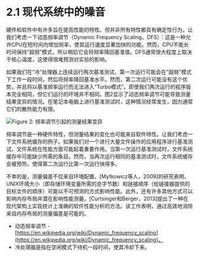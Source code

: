 # 2.1 现代系统中的噪音

硬件和软件中有许多旨在提高性能的特性。但并非所有特性都具有确定性行为。让我们考虑一下动态频率调节（Dynamic Frequency Scaling，DFS）：这是一种允许CPU在短时间内增加频率，使其运行速度显著加快的功能。然而，CPU不能长时间保持“超频”模式，所以稍后它会将频率降回基准值。DFS通常很大程度上取决于核心温度，这使得很难预测对实验的影响。

如果我们在“冷”处理器上连续运行两次基准测试，第一次运行可能会在“超频”模式下工作一段时间，然后将频率降回基准水平。然而，第二次运行可能没有这个优势，并且将以基准频率运行而无法进入“Turbo模式”。即使我们两次运行的程序版本完全相同，但它们运行的环境并不相同。图2显示了动态频率调节可能导致测量结果变异的情况。在笔记本电脑上进行基准测试时，这种情况经常发生，因为通常它们的散热能力有限。

![Figure 2: 频率调节引起的测量结果变异](image_link)

频率调节是一种硬件特性，但测量结果的变化也可能来自软件特性。让我们考虑一下文件系统缓存的例子。如果我们对一个进行大量文件操作的应用程序进行基准测试，文件系统在性能方面可能起着重要作用。当第一次运行基准测试时，文件系统缓存中可能缺少所需的条目。然而，当再次运行相同的基准测试时，文件系统缓存会被预热，使得第二次运行比第一次运行快得多。

不幸的是，测量偏差不仅来自环境配置。[Mytkowicz等人，2009]的研究表明，UNIX环境大小（即存储环境变量所需的总字节数）和链接顺序（给链接器提供的目标文件的顺序）可能以不可预测的方式影响性能。此外，还有许多其他方式可以影响内存布局并潜在影响性能测量。[Curtsinger和Berger，2013]提出了一种在现代架构上实现统计上准确的软件性能分析的方法。该工作表明，通过高效地消除来自内存布局的测量偏差是可能的。

- 动态频率调节 - [https://en.wikipedia.org/wiki/Dynamic_frequency_scaling](https://en.wikipedia.org/wiki/Dynamic_frequency_scaling)。
- 冷处理器是指在空闲模式下待机一段时间，使其冷却下来。

